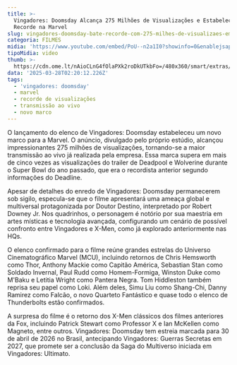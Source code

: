 ```yaml
---
title: >-
  Vingadores: Doomsday Alcança 275 Milhões de Visualizações e Estabelece Novo
  Recorde na Marvel
slug: vingadores-doomsday-bate-recorde-com-275-milhes-de-visualizaes-em-anncio
categoria: FILMES
midia: 'https://www.youtube.com/embed/PoU--n2a1I0?showinfo=0&enablejsapi=1'
tipoMidia: video
thumb: >-
  https://cdn.ome.lt/nAioCLnG4fOlaPXk2roDkUTkbFo=/480x360/smart/extras/conteudos/1180w_664h_032625_Avengers-Doomsday-Cast_00.jpg
data: '2025-03-28T02:20:12.226Z'
tags:
  - 'vingadores: doomsday'
  - marvel
  - recorde de visualizações
  - transmissão ao vivo
  - novo marco
---
```


O lançamento do elenco de Vingadores: Doomsday estabeleceu um novo marco para a Marvel. O anúncio, divulgado pelo próprio estúdio, alcançou impressionantes 275 milhões de visualizações, tornando-se a maior transmissão ao vivo já realizada pela empresa. Essa marca supera em mais de cinco vezes as visualizações do trailer de Deadpool e Wolverine durante o Super Bowl do ano passado, que era o recordista anterior segundo informações do Deadline.

Apesar de detalhes do enredo de Vingadores: Doomsday permanecerem sob sigilo, especula-se que o filme apresentará uma ameaça global e multiversal protagonizada por Doutor Destino, interpretado por Robert Downey Jr. Nos quadrinhos, o personagem é notório por sua maestria em artes místicas e tecnologia avançada, configurando um cenário de possível confronto entre Vingadores e X-Men, como já explorado anteriormente nas HQs.

O elenco confirmado para o filme reúne grandes estrelas do Universo Cinematográfico Marvel (MCU), incluindo retornos de Chris Hemsworth como Thor, Anthony Mackie como Capitão América, Sebastian Stan como Soldado Invernal, Paul Rudd como Homem-Formiga, Winston Duke como M'Baku e Letitia Wright como Pantera Negra. Tom Hiddleston também reprisa seu papel como Loki. Além deles, Simu Liu como Shang-Chi, Danny Ramirez como Falcão, o novo Quarteto Fantástico e quase todo o elenco de Thunderbolts estão confirmados.

A surpresa do filme é o retorno dos X-Men clássicos dos filmes anteriores da Fox, incluindo Patrick Stewart como Professor X e Ian McKellen como Magneto, entre outros. Vingadores: Doomsday tem estreia marcada para 30 de abril de 2026 no Brasil, antecipando Vingadores: Guerras Secretas em 2027, que promete ser a conclusão da Saga do Multiverso iniciada em Vingadores: Ultimato.
